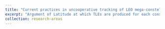 ```yaml
---
title: "Current practices in uncooperative tracking of LEO mega-constellations"
excerpt: "Argument of Latitude at which TLEs are produced for each constellation based on TLE source. <br/><img src='/images/tle_arglat_hist_polar.png'>"
collection: research-areas
---
```

